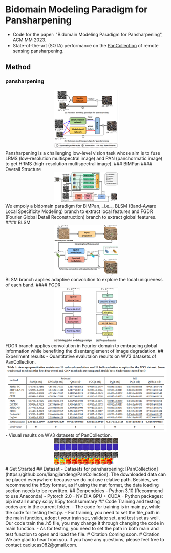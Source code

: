 # Bidomain Modeling Paradigm for Pansharpening
- Code for the paper: "Bidomain Modeling Paradigm for Pansharpening", ACM MM 2023.
- State-of-the-art (SOTA) performance on the [PanCollection](https://github.com/liangjiandeng/PanCollection) of remote sensing pansharpening.

## Method
### pansharpening
<div align=center><img width="200" src="images/head.PNG"/></div>
Pansharpening is a challenging low-level vision task whose aim is to fuse LRMS (low-resolution multispectral image) and PAN (panchormatic image) to get HRMS (high-resolution multispectral image).
### BiMPan
#### Overall Structure
<div align=center><img width="200" src="images/overall.PNG"/></div>
We empoly a bidomain paradigm for BiMPan, _i.e._, BLSM (Band-Aware Local Specificity Modeling) branch to extract local features and FGDR (Fourier Global Detail Reconstruction) branch to extract global features.
#### BLSM
<div align=center><img width="200" src="images/ADK.PNG"/></div>
BLSM branch applies adaptive convolution to explore the local uniqueness of each band.
#### FGDR
<div align=center><img width="200" src="images/Fourier.PNG"/></div>
FDGR branch applies convolution in Fourier domain to embracing global information while benefiting the disentanglement of image degradation.
## Experiment results
- Quantitative evalutaion results on WV3 datasets of PanCollection.
<div align=center><img src="images/results.PNG"/></div>
- Visual results on WV3 datasets of PanCollection.
<div align=center><img width="200" src="images/WV3_RR.PNG"/></div>
<div align=center><img width="200" src="images/WV3_FR.PNG"/></div>
# Get Strarted
## Dataset
- Datasets for pansharpening: [PanCollection](https://github.com/liangjiandeng/PanCollection). The downloaded data can be placed everywhere because we do not use relative path. Besides, we recommend the h5py format, as if using the mat format, the data loading section needs to be rewritten.
## Denpendcies
- Python 3.10 (Recommend to use Anaconda)
- Pytorch 2.0
- NVIDIA GPU + CUDA
- Python packages: pip install numpy scipy h5py torchsummary
## Code
Training and testing codes are in the current folder.
- The code for training is in main.py, while the code for testing test.py.
- For training, you need to set the file_path in the main function, adopt t your train set, validate set, and test set as well. Our code train the .h5 file, you may change it through changing the code in main function.
- As for testing, you need to set the path in both main and test function to open and load the file.
# Citation
Coming soon.
# Citation
We are glad to hear from you. If you have any questions, please feel free to contact caolucas082@gmail.com.
